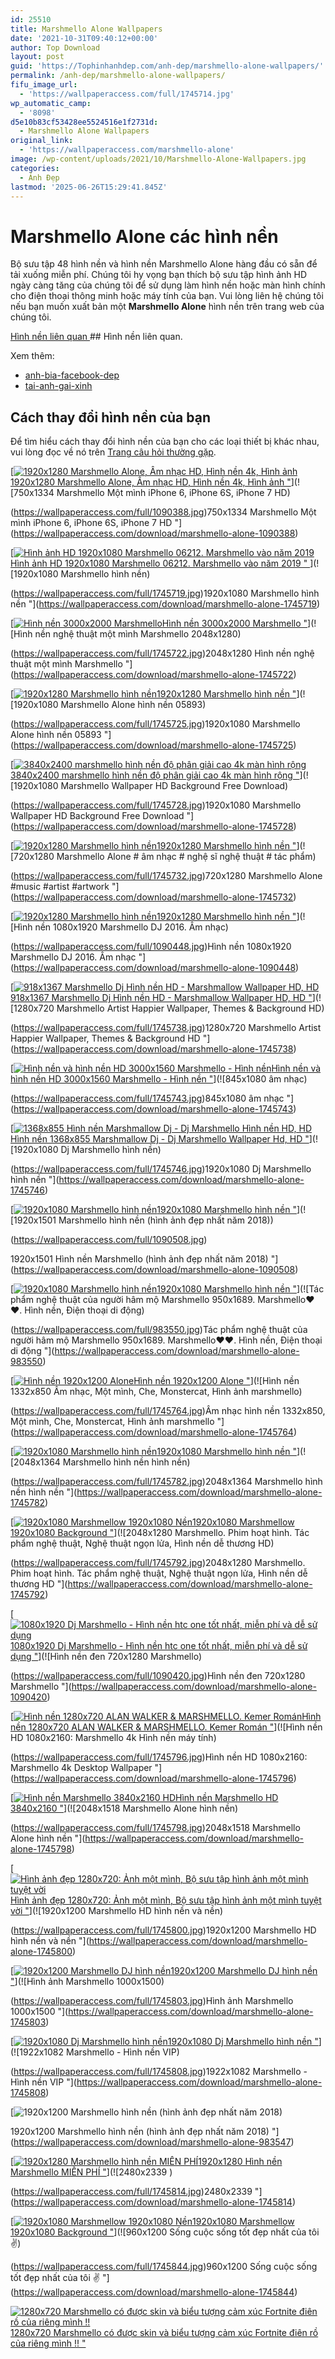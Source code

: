 ```yaml
---
id: 25510
title: Marshmello Alone Wallpapers
date: '2021-10-31T09:40:12+00:00'
author: Top Download
layout: post
guid: 'https://Tophinhanhdep.com/anh-dep/marshmello-alone-wallpapers/'
permalink: /anh-dep/marshmello-alone-wallpapers/
fifu_image_url:
  - 'https://wallpaperaccess.com/full/1745714.jpg'
wp_automatic_camp:
  - '8098'
d5e10b83cf53428ee5524516e1f2731d:
  - Marshmello Alone Wallpapers
original_link:
  - 'https://wallpaperaccess.com/marshmello-alone'
image: /wp-content/uploads/2021/10/Marshmello-Alone-Wallpapers.jpg
categories:
  - Ảnh Đẹp
lastmod: '2025-06-26T15:29:41.845Z'
---
```

# Marshmello Alone các hình nền

Bộ sưu tập 48 hình nền và hình nền Marshmello Alone hàng đầu có sẵn để tải xuống miễn phí. Chúng tôi hy vọng bạn thích bộ sưu tập hình ảnh HD ngày càng tăng của chúng tôi để sử dụng làm hình nền hoặc màn hình chính cho điện thoại thông minh hoặc máy tính của bạn. Vui lòng liên hệ chúng tôi nếu bạn muốn xuất bản một **Marshmello Alone** hình nền trên trang web của chúng tôi.

[Hình nền liên quan ](#related) ## Hình nền liên quan.

   
 Xem thêm:

   
- [anh-bia-facebook-dep](https://tophinhanhdep.com/anh-bia/anh-bia-facebook-dep/)
- [tai-anh-gai-xinh](https://tophinhanhdep.com/gai-xinh/tai-anh-gai-xinh/)

## Cách thay đổi hình nền của bạn

Để tìm hiểu cách thay đổi hình nền của bạn cho các loại thiết bị khác nhau, vui lòng đọc về nó trên [Trang câu hỏi thường gặp](https://tophinhanhdep.com/faq/).

  
[[![1920x1280 Marshmello Alone, Âm nhạc HD, Hình nền 4k, Hình ảnh](https://wallpaperaccess.com/full/1745714.jpg)1920x1280 Marshmello Alone, Âm nhạc HD, Hình nền 4k, Hình ảnh "](https://wallpaperaccess.com/download/marshmello-alone-1745714)](![750x1334 Marshmello Một mình iPhone 6, iPhone 6S, iPhone 7 HD)

(https://wallpaperaccess.com/full/1090388.jpg)750x1334 Marshmello Một mình iPhone 6, iPhone 6S, iPhone 7 HD "](https://wallpaperaccess.com/download/marshmello-alone-1090388)

[[![Hình ảnh HD 1920x1080 Marshmello 06212. Marshmello vào năm 2019](https://wallpaperaccess.com/full/1745716.jpg)Hình ảnh HD 1920x1080 Marshmello 06212. Marshmello vào năm 2019 " ](https://wallpaperaccess.com/download/marshmello-alone-1745716)](![1920x1080 Marshmello hình nền)

(https://wallpaperaccess.com/full/1745719.jpg)1920x1080 Marshmello hình nền "](https://wallpaperaccess.com/download/marshmello-alone-1745719)

[[![Hình nền 3000x2000 Marshmello](https://wallpaperaccess.com/full/983524.jpg)Hình nền 3000x2000 Marshmello "](https://wallpaperaccess.com/download/marshmello-alone-983524)](![Hình nền nghệ thuật một mình Marshmello 2048x1280)

(https://wallpaperaccess.com/full/1745722.jpg)2048x1280 Hình nền nghệ thuật một mình Marshmello "](https://wallpaperaccess.com/download/marshmello-alone-1745722)

[[![1920x1280 Marshmello hình nền](https://wallpaperaccess.com/full/1745724.jpg)1920x1280 Marshmello hình nền "](https://wallpaperaccess.com/download/marshmello-alone-1745724)](![1920x1080 Marshmello Alone hình nền 05893)

(https://wallpaperaccess.com/full/1745725.jpg)1920x1080 Marshmello Alone hình nền 05893 "](https://wallpaperaccess.com/download/marshmello-alone-1745725)

[[![3840x2400 marshmello hình nền độ phân giải cao 4k màn hình rộng](https://wallpaperaccess.com/full/1090406.jpg)3840x2400 marshmello hình nền độ phân giải cao 4k màn hình rộng "](https://wallpaperaccess.com/download/marshmello-alone-1090406)](![1920x1080 Marshmello Wallpaper HD Background Free Download)

(https://wallpaperaccess.com/full/1745728.jpg)1920x1080 Marshmello Wallpaper HD Background Free Download "](https://wallpaperaccess.com/download/marshmello-alone-1745728)

[[![1920x1280 Marshmello hình nền](https://wallpaperaccess.com/full/1745731.jpg)1920x1280 Marshmello hình nền "](https://wallpaperaccess.com/download/marshmello-alone-1745731)](![720x1280 Marshmello Alone # âm nhạc # nghệ sĩ nghệ thuật # tác phẩm)

(https://wallpaperaccess.com/full/1745732.jpg)720x1280 Marshmello Alone #music #artist #artwork "](https://wallpaperaccess.com/download/marshmello-alone-1745732)

[[![1920x1280 Marshmello hình nền](https://wallpaperaccess.com/full/1745733.jpg)1920x1280 Marshmello hình nền "](https://wallpaperaccess.com/download/marshmello-alone-1745733)](![Hình nền 1080x1920 Marshmello DJ 2016.  Âm nhạc)

(https://wallpaperaccess.com/full/1090448.jpg)Hình nền 1080x1920 Marshmello DJ 2016. Âm nhạc "](https://wallpaperaccess.com/download/marshmello-alone-1090448)

[[![918x1367 Marshmello Dj Hình nền HD - Marshmallow Wallpaper HD, HD](https://wallpaperaccess.com/full/1572230.jpg)918x1367 Marshmello Dj Hình nền HD - Marshmallow Wallpaper HD, HD "](https://wallpaperaccess.com/download/marshmello-alone-1572230)](![1280x720 Marshmello Artist Happier Wallpaper, Themes & Background HD)

(https://wallpaperaccess.com/full/1745738.jpg)1280x720 Marshmello Artist Happier Wallpaper, Themes &amp; Background HD "](https://wallpaperaccess.com/download/marshmello-alone-1745738)

[[![Hình nền và hình nền HD 3000x1560 Marshmello - Hình nền](https://wallpaperaccess.com/full/983552.jpg)Hình nền và hình nền HD 3000x1560 Marshmello - Hình nền "](https://wallpaperaccess.com/download/marshmello-alone-983552)](![845x1080 âm nhạc)

(https://wallpaperaccess.com/full/1745743.jpg)845x1080 âm nhạc "](https://wallpaperaccess.com/download/marshmello-alone-1745743)

[[![1368x855 Hình nền Marshmallow Dj - Dj Marshmello Hình nền HD, HD](https://wallpaperaccess.com/full/1572136.png)Hình nền 1368x855 Marshmallow Dj - Dj Marshmello Wallpaper Hd, HD "](https://wallpaperaccess.com/download/marshmello-alone-1572136)](![1920x1080 Dj Marshmello hình nền)

(https://wallpaperaccess.com/full/1745746.jpg)1920x1080 Dj Marshmello hình nền "](https://wallpaperaccess.com/download/marshmello-alone-1745746)

[[![1920x1080 Marshmello hình nền](https://wallpaperaccess.com/full/1745751.jpg)1920x1080 Marshmello hình nền "](https://wallpaperaccess.com/download/marshmello-alone-1745751)](![1920x1501 Marshmello hình nền (hình ảnh đẹp nhất năm 2018))

(https://wallpaperaccess.com/full/1090508.jpg)

1920x1501 Hình nền Marshmello (hình ảnh đẹp nhất năm 2018) "](https://wallpaperaccess.com/download/marshmello-alone-1090508)

[[![1920x1080 Marshmello hình nền](https://wallpaperaccess.com/full/1745757.jpg)1920x1080 Marshmello hình nền "](https://wallpaperaccess.com/download/marshmello-alone-1745757)](![Tác phẩm nghệ thuật của người hâm mộ Marshmello 950x1689.  Marshmello❤❤.  Hình nền, Điện thoại di động)

(https://wallpaperaccess.com/full/983550.jpg)Tác phẩm nghệ thuật của người hâm mộ Marshmello 950x1689. Marshmello❤❤. Hình nền, Điện thoại di động "](https://wallpaperaccess.com/download/marshmello-alone-983550)

[[![Hình nền 1920x1200 Alone](https://wallpaperaccess.com/full/1745761.jpg)Hình nền 1920x1200 Alone "](https://wallpaperaccess.com/download/marshmello-alone-1745761)](![Hình nền 1332x850 Âm nhạc, Một mình, Che, Monstercat, Hình ảnh marshmello)

(https://wallpaperaccess.com/full/1745764.jpg)Âm nhạc hình nền 1332x850, Một mình, Che, Monstercat, Hình ảnh marshmello "](https://wallpaperaccess.com/download/marshmello-alone-1745764)

[[![1920x1080 Marshmello hình nền](https://wallpaperaccess.com/full/1745779.jpg)1920x1080 Marshmello hình nền "](https://wallpaperaccess.com/download/marshmello-alone-1745779)](![2048x1364 Marshmello hình nền hình nền)

(https://wallpaperaccess.com/full/1745782.jpg)2048x1364 Marshmello hình nền hình nền "](https://wallpaperaccess.com/download/marshmello-alone-1745782)

[[![1920x1080 Marshmellow 1920x1080 Nền](https://wallpaperaccess.com/full/1745785.jpg)1920x1080 Marshmellow 1920x1080 Background "](https://wallpaperaccess.com/download/marshmello-alone-1745785)](![2048x1280 Marshmello.  Phim hoạt hình.  Tác phẩm nghệ thuật, Nghệ thuật ngọn lửa, Hình nền dễ thương HD)

(https://wallpaperaccess.com/full/1745792.jpg)2048x1280 Marshmello. Phim hoạt hình. Tác phẩm nghệ thuật, Nghệ thuật ngọn lửa, Hình nền dễ thương HD "](https://wallpaperaccess.com/download/marshmello-alone-1745792)

[[![1080x1920 Dj Marshmello - Hình nền htc one tốt nhất, miễn phí và dễ sử dụng](https://wallpaperaccess.com/full/1090435.jpg)1080x1920 Dj Marshmello - Hình nền htc one tốt nhất, miễn phí và dễ sử dụng "](https://wallpaperaccess.com/download/marshmello-alone-1090435)](![Hình nền đen 720x1280 Marshmello)

(https://wallpaperaccess.com/full/1090420.jpg)Hình nền đen 720x1280 Marshmello "](https://wallpaperaccess.com/download/marshmello-alone-1090420)

[[![Hình nền 1280x720 ALAN WALKER & MARSHMELLO.  Kemer Román](https://wallpaperaccess.com/full/981658.jpg)Hình nền 1280x720 ALAN WALKER &amp; MARSHMELLO. Kemer Román "](https://wallpaperaccess.com/download/marshmello-alone-981658)](![Hình nền HD 1080x2160: Marshmello 4k Hình nền máy tính)

(https://wallpaperaccess.com/full/1745796.jpg)Hình nền HD 1080x2160: Marshmello 4k Desktop Wallpaper "](https://wallpaperaccess.com/download/marshmello-alone-1745796)

[[![Hình nền Marshmello 3840x2160 HD](https://wallpaperaccess.com/full/1745797.jpg)Hình nền Marshmello HD 3840x2160 "](https://wallpaperaccess.com/download/marshmello-alone-1745797)](![2048x1518 Marshmello Alone hình nền)

(https://wallpaperaccess.com/full/1745798.jpg)2048x1518 Marshmello Alone hình nền "](https://wallpaperaccess.com/download/marshmello-alone-1745798)

[[![Hình ảnh đẹp 1280x720: Ảnh một mình, Bộ sưu tập hình ảnh một mình tuyệt vời](https://wallpaperaccess.com/full/1745799.jpg)Hình ảnh đẹp 1280x720: Ảnh một mình, Bộ sưu tập hình ảnh một mình tuyệt vời "](https://wallpaperaccess.com/download/marshmello-alone-1745799)](![1920x1200 Marshmello HD hình nền và nền)

(https://wallpaperaccess.com/full/1745800.jpg)1920x1200 Marshmello HD hình nền và nền "](https://wallpaperaccess.com/download/marshmello-alone-1745800)

[[![1920x1200 Marshmello DJ hình nền](https://wallpaperaccess.com/full/1745802.jpg)1920x1200 Marshmello DJ hình nền "](https://wallpaperaccess.com/download/marshmello-alone-1745802)](![Hình ảnh Marshmello 1000x1500)

(https://wallpaperaccess.com/full/1745803.jpg)Hình ảnh Marshmello 1000x1500 "](https://wallpaperaccess.com/download/marshmello-alone-1745803)

[[![1920x1080 Dj Marshmello hình nền](https://wallpaperaccess.com/full/1745807.jpg)1920x1080 Dj Marshmello hình nền "](https://wallpaperaccess.com/download/marshmello-alone-1745807)](![1922x1082 Marshmello - Hình nền VIP)

(https://wallpaperaccess.com/full/1745808.jpg)1922x1082 Marshmello - Hình nền VIP "](https://wallpaperaccess.com/download/marshmello-alone-1745808)

[![1920x1200 Marshmello hình nền (hình ảnh đẹp nhất năm 2018)](https://wallpaperaccess.com/full/983547.jpg)

1920x1200 Marshmello hình nền (hình ảnh đẹp nhất năm 2018) "](https://wallpaperaccess.com/download/marshmello-alone-983547)

[[![1920x1280 Marshmello hình nền MIỄN PHÍ](https://wallpaperaccess.com/full/1745810.jpg)1920x1280 Hình nền Marshmello MIỄN PHÍ "](https://wallpaperaccess.com/download/marshmello-alone-1745810)](![2480x2339 )

(https://wallpaperaccess.com/full/1745814.jpg)2480x2339 "](https://wallpaperaccess.com/download/marshmello-alone-1745814)

[[![1920x1080 Marshmellow 1920x1080 Nền](https://wallpaperaccess.com/full/1745818.jpg)1920x1080 Marshmellow 1920x1080 Background "](https://wallpaperaccess.com/download/marshmello-alone-1745818)](![960x1200 Sống cuộc sống tốt đẹp nhất của tôi ✌)

(https://wallpaperaccess.com/full/1745844.jpg)960x1200 Sống cuộc sống tốt đẹp nhất của tôi ✌ "](https://wallpaperaccess.com/download/marshmello-alone-1745844)

[![1280x720 Marshmello có được skin và biểu tượng cảm xúc Fortnite điên rồ của riêng mình !!](https://wallpaperaccess.com/full/1745845.jpg)1280x720 Marshmello có được skin và biểu tượng cảm xúc Fortnite điên rồ của riêng mình !! "](https://wallpaperaccess.com/download/marshmello-alone-1745845)
